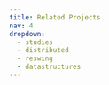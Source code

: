 ```yaml
---
title: Related Projects
nav: 4
dropdown:
  - studies
  - distributed
  - reswing
  - datastructures
---
```

